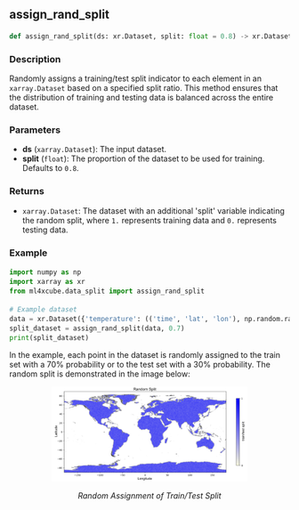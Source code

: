 ## assign_rand_split

```python
def assign_rand_split(ds: xr.Dataset, split: float = 0.8) -> xr.Dataset
```

### Description
Randomly assigns a training/test split indicator to each element in an `xarray.Dataset` based on a specified split ratio. This method ensures that the distribution of training and testing data is balanced across the entire dataset.

### Parameters
- **ds** (`xarray.Dataset`): The input dataset.
- **split** (`float`):  The proportion of the dataset to be used for training. Defaults to `0.8`.

### Returns
- `xarray.Dataset`: The dataset with an additional 'split' variable indicating the random split, where `1.` represents training data and `0.` represents testing data.


### Example

```python
import numpy as np
import xarray as xr
from ml4xcube.data_split import assign_rand_split

# Example dataset
data = xr.Dataset({'temperature': (('time', 'lat', 'lon'), np.random.rand(10, 2, 3))})
split_dataset = assign_rand_split(data, 0.7)
print(split_dataset)
```

In the example, each point in the dataset is randomly assigned to the train set with a 70% probability or to the test set 
with a 30% probability. The random split is demonstrated in the image below:

<p align="center">
<img src="../train_test_assignment_rnd.png" width="70%" height="70%">
</p>
<p align = "center"><i>
Random Assignment of Train/Test Split</i>
</p>